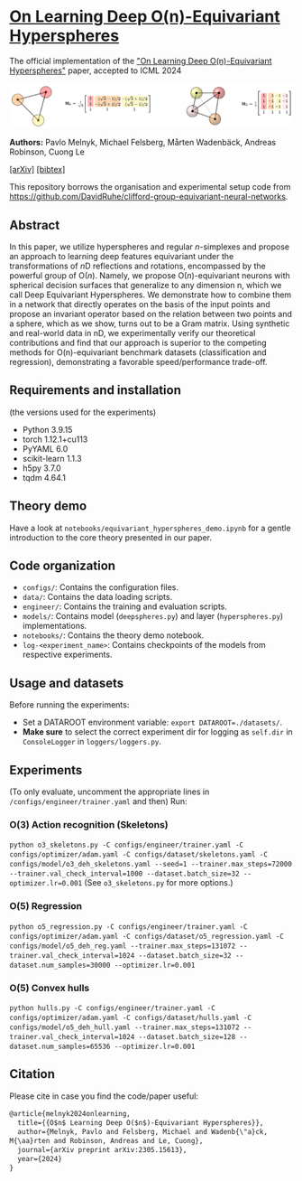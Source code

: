 # [On Learning Deep O(n)-Equivariant Hyperspheres](https://arxiv.org/abs/2305.15613)

<!-- Add assets/figure.png -->

The official implementation of the ["On Learning Deep O(n)-Equivariant Hyperspheres"](https://arxiv.org/abs/2305.15613) paper, accepted to ICML 2024

![Figure 1](misc/figure1.png)

**Authors:** Pavlo Melnyk, Michael Felsberg, Mårten Wadenbäck, Andreas Robinson, Cuong Le

[[arXiv]](https://arxiv.org/abs/2305.15613) [[bibtex]](https://github.com/pavlo-melnyk/equivariant-hyperspheres#Citation)

This repository borrows the organisation and experimental setup code from https://github.com/DavidRuhe/clifford-group-equivariant-neural-networks.

## Abstract
In this paper, we utilize hyperspheres and regular $n$-simplexes and propose an approach to learning deep features equivariant under the transformations of $n$D reflections and rotations, encompassed by the powerful group of O($n$). 
Namely, we propose O($n$)-equivariant neurons with spherical decision surfaces that generalize to any dimension n, which we call Deep Equivariant Hyperspheres. We demonstrate how to combine them in a network that directly operates on the basis of the input points and propose an invariant operator based on the relation between two points and a sphere, which as we show, turns out to be a Gram matrix. Using synthetic and real-world data in nD, we experimentally verify our theoretical contributions and find that our approach is superior to the competing methods for O(n)-equivariant benchmark datasets (classification and regression), demonstrating a favorable speed/performance trade-off.

## Requirements and installation 
(the versions used for the experiments)

- Python 3.9.15
- torch 1.12.1+cu113
- PyYAML 6.0
- scikit-learn 1.1.3
- h5py 3.7.0
- tqdm 4.64.1

## Theory demo
Have a look at `notebooks/equivariant_hyperspheres_demo.ipynb` for a gentle introduction to the core theory presented in our paper.

## Code organization
- `configs/`: Contains the configuration files.
- `data/`: Contains the data loading scripts.
- `engineer/`: Contains the training and evaluation scripts.
- `models/`: Contains model (`deepspheres.py`) and layer (`hyperspheres.py`) implementations.
- `notebooks/`: Contains the theory demo notebook.
- `log-<experiment_name>`: Contains checkpoints of the models from respective experiments.

## Usage and datasets
Before running the experiments:

- Set a DATAROOT environment variable: `export DATAROOT=./datasets/`.
- **Make sure** to select the correct experiment dir for logging as `self.dir` in `ConsoleLogger` in `loggers/loggers.py`.

<!-- For the convex hull experiments, run `data/hulls.py` to generate the data. -->

## Experiments 
(To only evaluate, uncomment the appropriate lines in `/configs/engineer/trainer.yaml` and then) Run:

### O(3) Action recognition (Skeletons)
```python o3_skeletons.py -C configs/engineer/trainer.yaml -C configs/optimizer/adam.yaml -C configs/dataset/skeletons.yaml -C configs/model/o3_deh_skeletons.yaml --seed=1 --trainer.max_steps=72000 --trainer.val_check_interval=1000 --dataset.batch_size=32 --optimizer.lr=0.001```
(See `o3_skeletons.py` for more options.)


### O(5) Regression
```python o5_regression.py -C configs/engineer/trainer.yaml -C configs/optimizer/adam.yaml -C configs/dataset/o5_regression.yaml -C configs/model/o5_deh_reg.yaml --trainer.max_steps=131072 --trainer.val_check_interval=1024 --dataset.batch_size=32 --dataset.num_samples=30000 --optimizer.lr=0.001```


### O(5) Convex hulls
```python hulls.py -C configs/engineer/trainer.yaml -C configs/optimizer/adam.yaml -C configs/dataset/hulls.yaml -C configs/model/o5_deh_hull.yaml --trainer.max_steps=131072 --trainer.val_check_interval=1024 --dataset.batch_size=128 --dataset.num_samples=65536 --optimizer.lr=0.001```



## Citation
Please cite in case you find the code/paper useful:
```
@article{melnyk2024onlearning,
  title={{O$n$ Learning Deep O($n$)-Equivariant Hyperspheres}},
  author={Melnyk, Pavlo and Felsberg, Michael and Wadenb{\"a}ck, M{\aa}rten and Robinson, Andreas and Le, Cuong},
  journal={arXiv preprint arXiv:2305.15613},
  year={2024}
}
```
